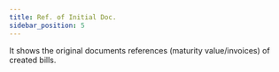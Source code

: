 ```yaml
---
title: Ref. of Initial Doc.
sidebar_position: 5
---
```


It shows the original documents references (maturity value/invoices) of created bills.






